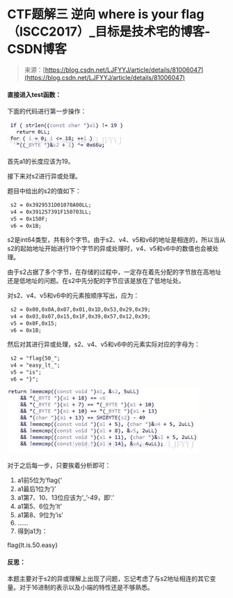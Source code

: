 <!--yml
category: 未分类
date: 2022-04-26 14:21:19
-->

# CTF题解三 逆向 where is your flag（ISCC2017）_目标是技术宅的博客-CSDN博客

> 来源：[https://blog.csdn.net/LJFYYJ/article/details/81006047](https://blog.csdn.net/LJFYYJ/article/details/81006047)

#### 直接进入test函数：

下面的代码进行第一步操作：

![这里写图片描述](img/7eaaee1384ffc68f3fe7e4d458a81e10.png)

首先a1的长度应该为19。

接下来对s2进行异或处理。

题目中给出的s2的值如下：

```
 s2 = 0x3929531D01070A00LL;
 v4 = 0x391257391F150703LL;
 v5 = 0x150F;
 v6 = 0x1B;
```

s2是int64类型，共有8个字节。由于s2、v4、v5和v6的地址是相连的，所以当从s2的起始地址开始进行19个字节的异或处理时，v4、v5和v6中的数值也会被处理。

由于s2占据了多个字节，在存储的过程中，一定存在着先分配的字节放在高地址还是低地址的问题。在s2中先分配的字节应该是放在了低地址处。

对s2、v4、v5和v6中的元素按顺序写出，应为：

```
 s2 = 0x00,0x0A,0x07,0x01,0x1D,0x53,0x29,0x39;
 v4 = 0x03,0x07,0x15,0x1F,0x39,0x57,0x12,0x39;
 v5 = 0x0F,0x15;
 v6 = 0x1B;
```

然后对其进行异或处理，s2、v4、v5和v6中的元素实际对应的字母为：

```
 s2 = "flag{50_";
 v4 = "easy_lt_";
 v5 = "is";
 v6 = "}";
```

![这里写图片描述](img/5e8ccb3e923ef936a9af629a00bd1727.png)

对于之后每一步，只要挨着分析即可：

1.  a1前5位为’flag{‘
2.  a1最后1位为’}’
3.  a1第7、10、13位应该为’_’-49，即’.’
4.  a1第5、6位为’lt’
5.  a1第8、9位为’is’
6.  ……
7.  得到a1为：

flag{lt.is.50.easy}

#### 反思：

本题主要对于s2的异或理解上出现了问题，忘记考虑了与s2地址相连的其它变量。对于16进制的表示以及小端的特性还是不够熟悉。